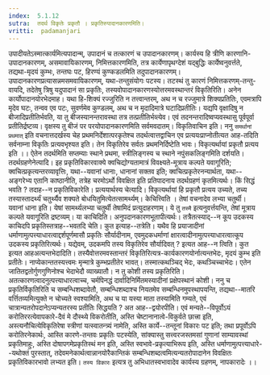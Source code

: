 ```yaml
---
index:  5.1.12
sutra:  तदर्थ विकृतेः प्रकृतौ । प्रकृतिरुपादानकारणमिति।
vritti:  padamanjari
---
```


उपादीयतेऽस्मात्कार्यमित्यपादान्म्, उपादानं च तत्कारणं च उपादानकारणम्। कार्यस्य हि त्रीणि कारणानि-उपादानकारणम्, असमावायिकारणम्, निमित्तकारणमिति, तत्र कार्येणापृथग्देशं यद्बुद्धिः कार्येष्वनुवर्त्तते, तद्यथा-मृदयं कुम्भः, तन्तघः पट, हिरण्यं कुण्कडलमिति तदुपादानकारणम्। उपादानकारणप्रत्यासन्नमसमवायिकारणम्, यथा-तन्तुसंयोगः पटस्य। तटस्थं तु कारणं निमित्तकरणम्-तन्तु-वायदि, तदेतेषु त्रिषु यदुपादानं सा प्रकृतिः, तस्यवोपादानकारणस्योत्तरमवस्थान्तरं विकृतिरिति। अनेन कार्योपादानयोरभेदमाह। यथा हि-शिक्यं रज्जुरिति न तत्त्वान्तरम्, अथ न च रज्जुमात्रे शिक्यप्रतितिः, एवमत्रापि मृदेव घटः, तन्वव एव पटः, सुवर्णमेव कुण्डलम्, अथ च न मृदादिमात्रे घटादिप्रतीतिः। यद्यपि वृक्षादिषु न बीजादिप्रतीतिर्भवति, या तु बीजस्यानन्तरावस्था तत्र तत्प्रतीतिर्भव्त्येव। एवं तदनन्तरादिष्वप्यवस्थासु पूर्वपूर्वा प्रतीतिर्द्रष्टव्य। वृक्षस्य तु बीजं पर परयोपादानकारणमिति सर्वमवदातम्। विकृतिवाचिन इति। ननु `समर्थानां प्रथमात्` इति वचनात्तदर्खस्य चेह प्रथमनिर्देशात्परकृतेश्च तदर्थत्वात्तद्वाचिन एव प्रत्ययःप्राप्नोतीत्यत आह-तदिति सर्वनाम्ना विकृतिः प्रत्यवभृश्यत इति। तेन विकृतिरेव सर्वतः प्रथमनिर्दिष्टेति भावः। विकृत्यर्थायां प्रकृतौ प्रत्यय इति ।।
ऐतेन तदर्थमिति सप्तम्याः स्थाने प्रथमा, स्त्रीलिङ्गस्य च स्थाने नपुंसकलिङ्गमिति दर्शयति। तदर्थग्रहणेनेत्यादि। इह प्रकृतिविकारवाक्ये क्वचिद्योग्यतामात्रं विवक्ष्यते-मूत्राय कल्पते यवागूरिति; क्वचित्प्रकृत्यन्तरव्यावृत्तिः, यथा--यवानां धानाः, धानानां सक्तव इति; क्वचित्प्रकृतेरनन्यार्थता, यथा--अङ्गरेभ्य एतानि काष्ठानीति, तत्रेह चरमोऽर्थो विवक्षित इति प्रतिपादनाय तदर्थग्रहणं कृतमित्यर्थः। किं सिद्धं भवति ? तदाह--न प्रकृतिविकारेति। प्रत्ययार्थस्य चेत्यादि। विकृत्यर्थायां हि प्रकृतौ प्रत्यय उच्यते, तच्य तस्यास्तादर्थ्यं चतुर्थ्यैव शक्यते बोधयितुमित्येतत्सामर्थ्यम्। केचित्त्विति । तेषां वचनादेव लभ्या चतुर्थी।
यवानां धाना इति। येषां सामर्थ्यलभ्या चतुर्थी तेषामिदं प्रत्युदाहरणाम्। ये तु `तस्मै` इत्यनुवर्त्तयन्ति, तेषां मूत्राय कल्पते यवागूरिति द्रष्टव्यम्।
या काचिदिति। अनुपदानकारणभूतापीत्यर्थः। तत्रैतत्स्याद्--न कूप उदकस्य काचिदपि प्रकृतिस्तत्राह--भवतदि चेति। कुत इत्याह--तत्रेति। यथैव हि प्रयाजादीनां धर्माणामुत्पत्त्याधारत्वाद्दर्शपूर्णमासौ प्रकृतिः सौर्यादीनाम, एवमुदकधर्माणां क्षारत्वादीनामुत्पत्त्याधारत्वात्कूप उदकस्य प्रकृतिरित्यर्थः। यद्येवम्, उदकमपि तस्य विकृतिरेव सौर्यादिवत् ? इत्यत आह--न त्विति। कुत इत्यत आहअत्यन्तभेदादिति। तस्यैवोत्तरमवस्तान्तरं विकृतिरित्यत्र-कार्यकारणयोर्नात्यन्तभेदः, मृदयं कुम्भ इति प्रतीतेः। नाप्येकान्ततस्यत्त्वमः मृन्मात्रे कुम्भप्रतीतेर भावत्। तस्मात्कथञ्चिद् भेदः, कथञ्चिच्चाभेदः। एतेन जातितद्वतोर्गुणगुणिनोश्च भेदाभेदौ व्याख्यातौ।
न तु कोशी तस्य प्रकृतिरिति। अतत्कारणत्वादनुत्पत्त्याधारत्वाच्च, चर्मपिनद्धं दार्वादिनिर्मितमस्यादीनां प्रक्षेपस्थानं कोशी। ननु च प्रकृतिर्विकृतिरिति च सम्बन्धिशब्दावेतौ, सम्बन्धिशब्दाश्च नियतमेव सम्बन्धिनमुपस्थापयन्ति, तद्यथा--मातरि वर्त्तितव्यमित्युक्ते न चोच्यते स्वश्यामिति, अथ च या यस्या माता तस्यामिति गम्यते, एवं चात्रान्यतरोपदानेऽप्यन्यतरस्य प्रतीतिः सिद्धयति ? अत आह--द्वयोरपीति। एवं मन्यते--विपूर्वोऽयं करोतिररत्येवापकारे-दैवं मे दौस्थ्ये विकरोतीति, अस्ति चेष्टानानात्वे-विकुर्वते छात्त्रा इति, अस्त्यनौचित्येविकृतिरेषा स्त्रीणां यत्स्वातन्त्र्यं नामेति, अस्ति कार्ये--तन्तूनां विकारः पट इति; तथा प्रपूर्वोऽपि करोतिरनेकार्थः, आस्ति कारणे-तन्तवः प्रकृतिः पटस्येति, सांक्यास्तु सत्त्वरजस्तमसां गुणानां साम्यावस्थां प्रकृतिमाहुः, अस्ति दोषापगमेप्रकृतिस्थं मन इति, अस्ति स्वभावे-प्रकृत्याभिरूप इति, अस्ति धर्माणामुत्पत्त्याधारे--यथोक्तं पुरस्तात्, तदेवमनेकार्थत्वान्नानयोरैकान्तिकं सम्बन्धिशब्दत्वमित्यन्यतरोपादानेन विवक्षितः प्रकृतिविकारभावो लभ्यत इति। `तस्य विकारः` इत्यत्र तु अभिधातस्वभावादेव कार्यस्य ग्रहणम्, नापकारादेः ।।

